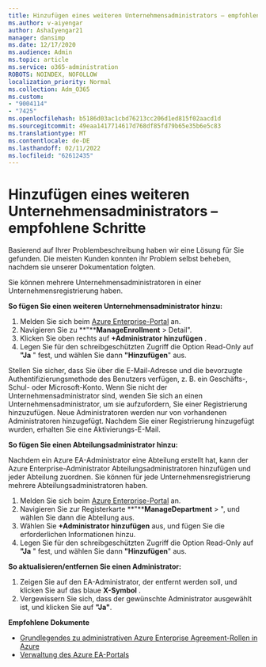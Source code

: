 ```yaml
---
title: Hinzufügen eines weiteren Unternehmensadministrators – empfohlene Schritte
ms.author: v-aiyengar
author: AshaIyengar21
manager: dansimp
ms.date: 12/17/2020
ms.audience: Admin
ms.topic: article
ms.service: o365-administration
ROBOTS: NOINDEX, NOFOLLOW
localization_priority: Normal
ms.collection: Adm_O365
ms.custom:
- "9004114"
- "7425"
ms.openlocfilehash: b5186d03ac1cbd76213cc206d1ed815f02aacd1d
ms.sourcegitcommit: 49eaa1417714617d768df85fd79b65e35b6e5c83
ms.translationtype: MT
ms.contentlocale: de-DE
ms.lasthandoff: 02/11/2022
ms.locfileid: "62612435"
---
```

# <a name="add-another-enterprise-administrator---recommended-steps"></a>Hinzufügen eines weiteren Unternehmensadministrators – empfohlene Schritte

Basierend auf Ihrer Problembeschreibung haben wir eine Lösung für Sie gefunden. Die meisten Kunden konnten ihr Problem selbst beheben, nachdem sie unserer Dokumentation folgten.

Sie können mehrere Unternehmensadministratoren in einer Unternehmensregistrierung haben.

**So fügen Sie einen weiteren Unternehmensadministrator hinzu:**

1. Melden Sie sich beim [Azure Enterprise-Portal](https://ea.azure.com/) an.
1. Navigieren Sie zu **"****ManageEnrollment** >  Detail".
1. Klicken Sie oben rechts auf **+Administrator hinzufügen** .
1. Legen Sie für den schreibgeschützten Zugriff die Option Read-Only auf **"Ja** " fest, und wählen Sie dann **"Hinzufügen**" aus.

Stellen Sie sicher, dass Sie über die E-Mail-Adresse und die bevorzugte Authentifizierungsmethode des Benutzers verfügen, z. B. ein Geschäfts-, Schul- oder Microsoft-Konto. Wenn Sie nicht der Unternehmensadministrator sind, wenden Sie sich an einen Unternehmensadministrator, um sie aufzufordern, Sie einer Registrierung hinzuzufügen. Neue Administratoren werden nur von vorhandenen Administratoren hinzugefügt. Nachdem Sie einer Registrierung hinzugefügt wurden, erhalten Sie eine Aktivierungs-E-Mail.

**So fügen Sie einen Abteilungsadministrator hinzu:**

Nachdem ein Azure EA-Administrator eine Abteilung erstellt hat, kann der Azure Enterprise-Administrator Abteilungsadministratoren hinzufügen und jeder Abteilung zuordnen. Sie können für jede Unternehmensregistrierung mehrere Abteilungsadministratoren haben.

1. Melden Sie sich beim [Azure Enterprise-Portal](https://ea.azure.com/) an.
1. Navigieren Sie zur Registerkarte **"****ManageDepartment** > ", und wählen Sie dann die Abteilung aus.
1. Wählen Sie **+Administrator hinzufügen** aus, und fügen Sie die erforderlichen Informationen hinzu.
1. Legen Sie für den schreibgeschützten Zugriff die Option Read-Only auf **"Ja** " fest, und wählen Sie dann **"Hinzufügen**" aus.

**So aktualisieren/entfernen Sie einen Administrator:**

1. Zeigen Sie auf den EA-Administrator, der entfernt werden soll, und klicken Sie auf das blaue **X-Symbol** .
1. Vergewissern Sie sich, dass der gewünschte Administrator ausgewählt ist, und klicken Sie auf **"Ja"**.

**Empfohlene Dokumente**

- [Grundlegendes zu administrativen Azure Enterprise Agreement-Rollen in Azure](https://docs.microsoft.com/azure/billing/billing-understand-ea-roles)
- [Verwaltung des Azure EA-Portals](https://docs.microsoft.com/azure/billing/billing-ea-portal-administration)

